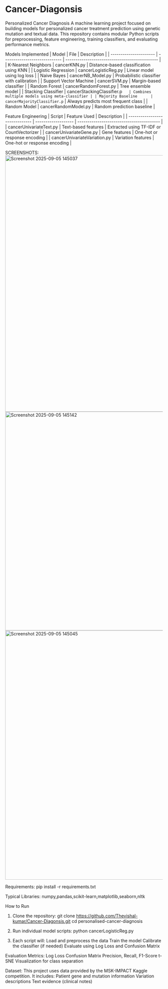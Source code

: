 # Cancer-Diagonsis
Personalized Cancer Diagnosis
A machine learning project focused on building models for personalized cancer treatment prediction using genetic mutation and textual data. This repository contains modular Python scripts for preprocessing, feature engineering, training classifiers, and evaluating performance metrics.


Models Implemented
| Model                  | File                          | Description                                    |
| ---------------------- | ----------------------------- | ---------------------------------------------- |
| K-Nearest Neighbors    | cancerKNN.py                  | Distance-based classification using KNN        |
| Logistic Regression    | cancerLogisticReg.py          | Linear model using log loss                    |
| Naive Bayes            | cancerNB_Model.py             | Probabilistic classifier with calibration      |
| Support Vector Machine | cancerSVM.py                  | Margin-based classifier                        |
| Random Forest          | cancerRandomForest.py         | Tree ensemble model                            |
| Stacking Classifier    | cancerStackingClassifier.p`   | Combines multiple models using meta-classifier |
| Majority Baseline      | cancerMajorityClassifier.p`   | Always predicts most frequent class            |
| Random Model           | cancerRandomModel.py          | Random prediction baseline                     |


Feature Engineering
| Script                         | Feature Used          | Description                               |
| ------------------------------ | -------------------   | ----------------------------------------- |
| cancerUnivariateText.py        | Text-based features   | Extracted using TF-IDF or CountVectorizer |
| cancerUnivariateGene.py        | Gene features         | One-hot or response encoding              |
| cancerUnivariateVariation.py   | Variation features    | One-hot or response encoding              |



SCREENSHOTS:
<img width="1870" height="818" alt="Screenshot 2025-09-05 145037" src="https://github.com/user-attachments/assets/2af24cf0-70f8-4164-8286-33390c9a336a" />
<img width="1176" height="698" alt="Screenshot 2025-09-05 145142" src="https://github.com/user-attachments/assets/af912afa-59e2-47ab-a01a-7035678713e1" />
<img width="1878" height="795" alt="Screenshot 2025-09-05 145045" src="https://github.com/user-attachments/assets/e47fbb14-8cda-4698-9dcd-07480da89ad3" />


Requirements:
pip install -r requirements.txt

Typical Libraries:
numpy,pandas,scikit-learn,matplotlib,seaborn,nltk



How to Run

1. Clone the repository:
git clone https://github.com/Thevishal-kumar/Cancer-Diagonsis.git
cd personalised-cancer-diagnosis

2. Run individual model scripts:
python cancerLogisticReg.py

3. Each script will:
   Load and preprocess the data
   Train the model
   Calibrate the classifier (if needed)
   Evaluate using Log Loss and Confusion Matrix


Evaluation Metrics:
Log Loss
Confusion Matrix
Precision, Recall, F1-Score
t-SNE Visualization for class separation


Dataset:
This project uses data provided by the MSK-IMPACT Kaggle competition. It includes:
Patient gene and mutation information
Variation descriptions
Text evidence (clinical notes)
